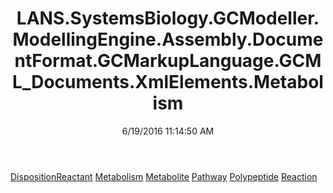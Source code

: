 ﻿---
title: LANS.SystemsBiology.GCModeller.ModellingEngine.Assembly.DocumentFormat.GCMarkupLanguage.GCML_Documents.XmlElements.Metabolism
date: 6/19/2016 11:14:50 AM
---

[DispositionReactant](T-LANS.SystemsBiology.GCModeller.ModellingEngine.Assembly.DocumentFormat.GCMarkupLanguage.GCML_Documents.XmlElements.Metabolism.DispositionReactant.html)
[Metabolism](T-LANS.SystemsBiology.GCModeller.ModellingEngine.Assembly.DocumentFormat.GCMarkupLanguage.GCML_Documents.XmlElements.Metabolism.Metabolism.html)
[Metabolite](T-LANS.SystemsBiology.GCModeller.ModellingEngine.Assembly.DocumentFormat.GCMarkupLanguage.GCML_Documents.XmlElements.Metabolism.Metabolite.html)
[Pathway](T-LANS.SystemsBiology.GCModeller.ModellingEngine.Assembly.DocumentFormat.GCMarkupLanguage.GCML_Documents.XmlElements.Metabolism.Pathway.html)
[Polypeptide](T-LANS.SystemsBiology.GCModeller.ModellingEngine.Assembly.DocumentFormat.GCMarkupLanguage.GCML_Documents.XmlElements.Metabolism.Polypeptide.html)
[Reaction](T-LANS.SystemsBiology.GCModeller.ModellingEngine.Assembly.DocumentFormat.GCMarkupLanguage.GCML_Documents.XmlElements.Metabolism.Reaction.html)
